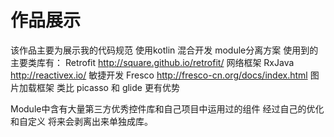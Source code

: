 # 作品展示
该作品主要为展示我的代码规范 
使用kotlin 混合开发 module分离方案
使用到的主要类库有：
Retrofit  http://square.github.io/retrofit/  网络框架
RxJava  http://reactivex.io/  敏捷开发
Fresco http://fresco-cn.org/docs/index.html 图片加载框架 类比  picasso 和 glide 更有优势

Module中含有大量第三方优秀控件库和自己项目中运用过的组件 经过自己的优化和自定义 将来会剥离出来单独成库。
